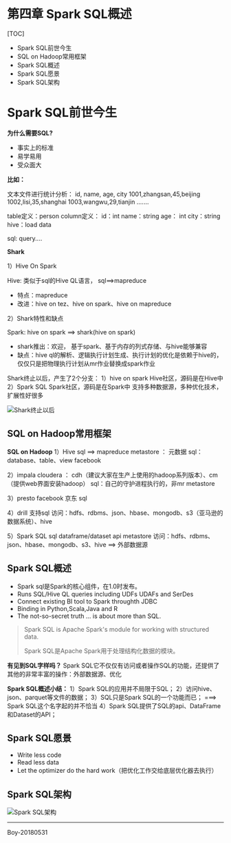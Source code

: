# 第四章 Spark SQL概述

[TOC]

- Spark SQL前世今生
- SQL on Hadoop常用框架
- Spark SQL概述
- Spark SQL愿景
- Spark SQL架构



# Spark SQL前世今生

**为什么需要SQL?**

- 事实上的标准
- 易学易用
- 受众面大

**比如：**

文本文件进行统计分析：
id, name, age, city
1001,zhangsan,45,beijing
1002,lisi,35,shanghai
1003,wangwu,29,tianjin
.......

table定义：person
column定义：
	id：int
	name：string
	age： int
	city：string
hive：load data

sql: query....



**Shark**

1）Hive On Spark

Hive: 类似于sql的Hive QL语言， sql==>mapreduce

- 特点：mapreduce
- 改进：hive on tez、hive on spark、hive on mapreduce

2）Shark特性和缺点

Spark: hive on spark ==> shark(hive on spark)

- shark推出：欢迎， 基于spark、基于内存的列式存储、与hive能够兼容
- 缺点：hive ql的解析、逻辑执行计划生成、执行计划的优化是依赖于hive的，仅仅只是把物理执行计划从mr作业替换成spark作业

Shark终止以后，产生了2个分支：
1）hive on spark
	Hive社区，源码是在Hive中
2）Spark SQL
	Spark社区，源码是在Spark中
	支持多种数据源，多种优化技术，扩展性好很多

![Shark终止以后](https://upload-images.jianshu.io/upload_images/5959612-08172e36a54ad6c8.png?imageMogr2/auto-orient/strip%7CimageView2/2/w/1240)



## SQL on Hadoop常用框架

**SQL on Hadoop**
1）Hive 
	sql ==> mapreduce
	metastore ： 元数据 
	sql：database、table、view
	facebook

2）impala
	cloudera ： cdh（建议大家在生产上使用的hadoop系列版本）、cm（提供web界面安装hadoop）
	sql：自己的守护进程执行的，非mr
	metastore

3）presto
	facebook
	京东
	sql

4）drill
	支持sql
	访问：hdfs、rdbms、json、hbase、mongodb、s3（亚马逊的数据系统）、hive

5）Spark SQL
	sql
	dataframe/dataset api
	metastore
	访问：hdfs、rdbms、json、hbase、mongodb、s3、hive  ==> 外部数据源



## Spark SQL概述

- Spark sql是Spark的核心组件，在1.0时发布。
- Runs SQL/Hive QL queries including UDFs UDAFs and SerDes
- Connect existing BI  tool   to  Spark throughth JDBC
- Binding in Python,Scala,Java and R
- The not-so-secret truth ... is about more than SQL.



> Spark SQL is Apache Spark's module for working with structured data. 
>
> Spark SQL是Apache Spark用于处理结构化数据的模块。 



**有见到SQL字样吗？**
Spark SQL它不仅仅有访问或者操作SQL的功能，还提供了其他的非常丰富的操作：外部数据源、优化

**Spark SQL概述小结：**
1）Spark SQL的应用并不局限于SQL；
2）访问hive、json、parquet等文件的数据；
3）SQL只是Spark SQL的一个功能而已；
===> Spark SQL这个名字起的并不恰当
4）Spark SQL提供了SQL的api、DataFrame和Dataset的API；

## Spark SQL愿景

- Write less code
- Read less data
- Let the optimizer do the hard work（把优化工作交给底层优化器去执行）



## Spark SQL架构

![Spark SQL架构](https://upload-images.jianshu.io/upload_images/5959612-159b2293e80cc968.png?imageMogr2/auto-orient/strip%7CimageView2/2/w/1240)



------

Boy-20180531





